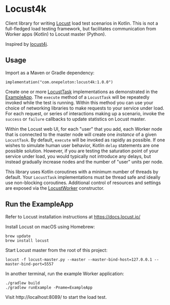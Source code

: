 # Locust4k

Client library for writing [Locust](https://locust.io/) load test scenarios in Kotlin. This is not a full-fledged
load testing framework, but facilitates communication from Worker apps (Kotlin) to Locust master (Python).

Inspired by [locust4j](https://github.com/myzhan/locust4j).

## Usage

Import as a Maven or Gradle dependency:

```text
implementation("com.onepeloton:locust4k:1.0.0")
```

Create one or more
[LocustTask](https://github.com/pelotoncycle/locust4k/blob/main/src/main/kotlin/com/onepeloton/locust4k/LocustTask.kt)
implementations as demonstrated in the
[ExampleApp](https://github.com/pelotoncycle/locust4k/blob/main/src/main/kotlin/com/onepeloton/locust4k/examples/ExampleApp.kt).
The `execute` method of a `LocustTask` will be repeatedly invoked while the test is running. Within this method
you can use your choice of networking libraries to make requests to your service under load. For each request, or
series of interactions making up a scenario, invoke the `success` or `failure` callbacks to update statistics on
Locust master.

Within the Locust web UI, for each "user" that you add, each Worker node that is connected to the master node will
create one _instance_ of a given `LocustTask`. By default, `execute` will be invoked as rapidly as possible. If one
wishes to simulate human user behavior, Kotlin `delay` statements are one possible solution. However, if you are testing
the saturation point of your service under load, you would typically not introduce any delays, but instead gradually
increase nodes and the number of "user" units per node.

This library uses Kotlin coroutines with a minimum number of threads by default. Your `LocustTask` implementations must
be thread safe and ideally use non-blocking coroutines. Additional control of resources and settings are exposed via the
[LocustWorker](https://github.com/pelotoncycle/locust4k/blob/main/src/main/kotlin/com/onepeloton/locust4k/LocustWorker.kt)
constructor.

## Run the ExampleApp

Refer to Locust installation instructions at https://docs.locust.io/

Install Locust on macOS using Homebrew:

```shell
brew update
brew install locust
```

Start Locust master from the root of this project:

```shell
locust -f locust-master.py --master --master-bind-host=127.0.0.1 --master-bind-port=5557
```

In another terminal, run the example Worker application:

```shell
./gradlew build
./gradlew runExample -Pname=ExampleApp
```

Visit http://localhost:8089/ to start the load test.
